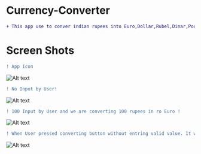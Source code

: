 # Currency-Converter
```diff
+ This app use to conver indian rupees into Euro,Dollar,Rubel,Dinar,Pound,Bitcoin etc !!
```
# Screen Shots
```diff
! App Icon
```
![Alt text](app/src/one.jpg)

```diff
! No Input by User!
```
![Alt text](app/src/two.jpg)

```diff
! 100 Input by User and we are converting 100 rupees in ro Euro !
```
![Alt text](app/src/three.jpg)

```diff
! When User pressed converting button without entring valid value. It will show red color small sign, that sign is error sign  !
```
![Alt text](app/src/four.jpg)
